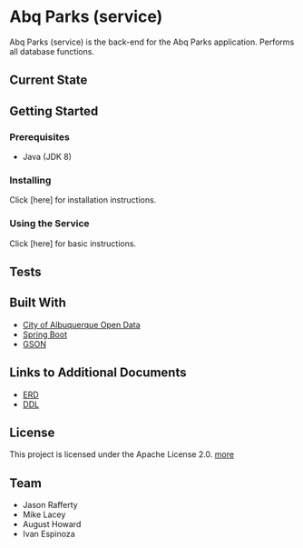 # Abq Parks (service)
Abq Parks (service) is the back-end for the Abq Parks application. Performs all database functions.

## Current State

## Getting Started
### Prerequisites 
* Java (JDK 8)

### Installing
Click [here] for installation instructions.

### Using the Service
Click [here] for basic instructions.

## Tests

## Built With
* [City of Albuquerque Open Data](https://www.cabq.gov/abq-data)
* [Spring Boot](https://spring.io/projects/spring-boot)
* [GSON](https://sites.google.com/site/gson/)

## Links to Additional Documents
* [ERD](https://github.com/abq-parks/services/blob/master/docs/Parks%20ERD.pdf)
* [DDL](https://github.com/abq-parks/services/blob/master/docs/DDL.sql)

## License
This project is licensed under the Apache License 2.0. [more](https://github.com/abq-parks/Abq-Parks/blob/master/LICENSE)

## Team
* Jason Rafferty
* Mike Lacey
* August Howard
* Ivan Espinoza


